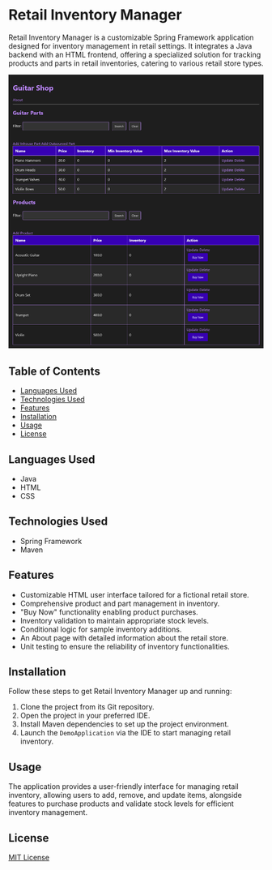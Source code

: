 # Retail Inventory Manager

Retail Inventory Manager is a customizable Spring Framework application designed for inventory management in retail settings. It integrates a Java backend with an HTML frontend, offering a specialized solution for tracking products and parts in retail inventories, catering to various retail store types.

![Web interface for Guitar Shop](assets/guitar_shop_inventory.png)

## Table of Contents

- [Languages Used](#languages-used)
- [Technologies Used](#technologies-used)
- [Features](#features)
- [Installation](#installation)
- [Usage](#usage)
- [License](#license)

## Languages Used

- Java
- HTML
- CSS

## Technologies Used

- Spring Framework
- Maven

## Features

- Customizable HTML user interface tailored for a fictional retail store.
- Comprehensive product and part management in inventory.
- "Buy Now" functionality enabling product purchases.
- Inventory validation to maintain appropriate stock levels.
- Conditional logic for sample inventory additions.
- An About page with detailed information about the retail store.
- Unit testing to ensure the reliability of inventory functionalities.

## Installation

Follow these steps to get Retail Inventory Manager up and running:

1. Clone the project from its Git repository.
2. Open the project in your preferred IDE.
3. Install Maven dependencies to set up the project environment.
4. Launch the `DemoApplication` via the IDE to start managing retail inventory.

## Usage

The application provides a user-friendly interface for managing retail inventory, allowing users to add, remove, and update items, alongside features to purchase products and validate stock levels for efficient inventory management.

## License

[MIT License](LICENSE)
